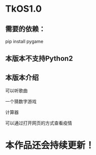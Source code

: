 # TkOS1.0


## 需要的依赖：

pip install pygame


## 本版本不支持Python2

## 本版本介绍

可以听歌曲

一个猜数字游戏

计算器

可以通过打开网页的方式查看疫情

# 本作品还会持续更新！
